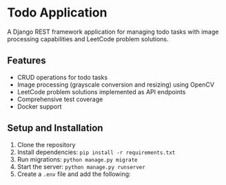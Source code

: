 # Todo Application

A Django REST framework application for managing todo tasks with image processing capabilities and LeetCode problem solutions.

## Features

- CRUD operations for todo tasks
- Image processing (grayscale conversion and resizing) using OpenCV
- LeetCode problem solutions implemented as API endpoints
- Comprehensive test coverage
- Docker support

## Setup and Installation

1. Clone the repository  
2. Install dependencies: `pip install -r requirements.txt`  
3. Run migrations: `python manage.py migrate`  
4. Start the server: `python manage.py runserver`  
5. Create a `.env` file and add the following:  